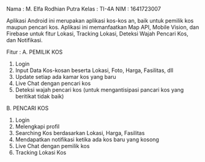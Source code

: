 Nama  : M. Elfa Rodhian Putra
Kelas : TI-4A
NIM   : 1641723007

Aplikasi Android ini merupakan aplikasi kos-kos an, baik untuk pemilik kos maupun pencari kos. Aplikasi ini memanfaatkan Map API, Mobile Vision, dan Firebase untuk fitur Lokasi, Tracking Lokasi, Deteksi Wajah Pencari Kos, dan Notifikasi. 

Fitur :
A. PEMILIK KOS
  1. Login
  2. Input Data Kos-kosan beserta Lokasi, Foto, Harga, Fasilitas, dll
  3. Update setiap ada kamar kos yang baru
  4. Live Chat dengan pencari kos
  5. Deteksi wajah pencari kos (untuk mengantisipasi pancari kos yang beritikat tidak baik)

B. PENCARI KOS
  1. Login
  2. Melengkapi profil
  3. Searching Kos berdasarkan Lokasi, Harga, Fasilitas
  4. Mendapatkan notifikasi ketika ada kos baru yang kosong
  5. Live Chat dengan pemilik kos
  6. Tracking Lokasi Kos
